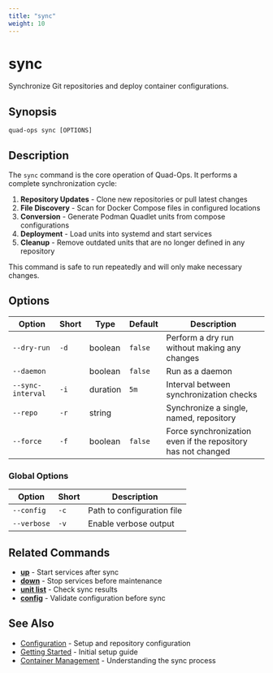 ```yaml
---
title: "sync"
weight: 10
---
```


# sync

Synchronize Git repositories and deploy container configurations.

## Synopsis

```
quad-ops sync [OPTIONS]
```

## Description

The `sync` command is the core operation of Quad-Ops. It performs a complete synchronization cycle:

1. **Repository Updates** - Clone new repositories or pull latest changes
2. **File Discovery** - Scan for Docker Compose files in configured locations
3. **Conversion** - Generate Podman Quadlet units from compose configurations
4. **Deployment** - Load units into systemd and start services
5. **Cleanup** - Remove outdated units that are no longer defined in any repository

This command is safe to run repeatedly and will only make necessary changes.

## Options

| Option | Short | Type | Default | Description |
|--------|-------|------|---------|-------------|
| `--dry-run` | `-d` | boolean | `false` | Perform a dry run without making any changes |
| `--daemon` | | boolean | `false` | Run as a daemon |
| `--sync-interval` | `-i` | duration | `5m` | Interval between synchronization checks |
| `--repo` | `-r` | string | | Synchronize a single, named, repository |
| `--force` | `-f` | boolean | `false` | Force synchronization even if the repository has not changed |

### Global Options

| Option | Short | Description |
|--------|-------|-------------|
| `--config` | `-c` | Path to configuration file |
| `--verbose` | `-v` | Enable verbose output |

## Related Commands

- **[up](up)** - Start services after sync
- **[down](down)** - Stop services before maintenance
- **[unit list](unit-list)** - Check sync results
- **[config](config)** - Validate configuration before sync

## See Also

- [Configuration](../configuration) - Setup and repository configuration
- [Getting Started](../getting-started) - Initial setup guide
- [Container Management](../container-management) - Understanding the sync process